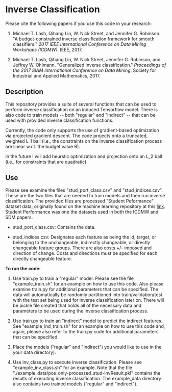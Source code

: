 # Inverse Classification

Please cite the following papers if you use this code in your research:

1. Michael T. Lash, Qihang Lin, W. Nick Street, and Jennifer G. Robinson. "A budget-constrained inverse classification framework for smooth classifiers." *2017 IEEE International Conference on Data Mining Workshops (ICDMW)*. IEEE, 2017.

2. Michael T. Lash, Qihang Lin, W. Nick Street, Jennifer G. Robinson, and Jeffrey W. Ohlmann. "Generalized inverse classification." *Proceedings of the 2017 SIAM International Conference on Data Mining*. Society for Industrial and Applied Mathematics, 2017.

## Description

This repository provides a suite of several functions that can be used to perform inverse classification on an induced Tensorflow model. There is also code to train models -- both "regular" and "indirect" -- that can be used with provided inverse classification functions.

Currently, the code only supports the use of gradient-based optimization via projected gradient descent. The code projects onto a truncated, weighted L_1 ball (i.e., the constraints on the inverse classification process are linear w.r.t. the budget value B).

In the future I will add heurstic optimization and projection onto an L_2 ball (i.e., for constraints that are quadratic).

## Use

Please see examine the files "stud_port_class.csv" and "stud_indices.csv". These are the two files that are needed to train models and then run inverse classification. The provided files are processed "Student Peformance" dataset data, originally found on the machine learning repository at this [link](https://archive.ics.uci.edu/ml/datasets/student+performance). Student Performance was one the datasets used in both the ICDMW and SDM papers.

- stud_port_class.csv: Contains the data.
   
- stud_indices.csv: Designates each feature as being the id, target, or belonging to the unchangeable, indirectly changeable, or directly changeable feature groups. There are also costs +/- imposed and direction of change. Costs and directions must be specified for each directly changeable feature.

**To run the code:**

1. Use train.py to train a "regular" model. Please see the file "example_train.sh" for an example on how to use this code. Also please examine train.py for additional parameters that can be specified. The data will automatically be randomly partitioned into train/validation/test with the test set being used for inverse classification later on. There will be pickle file created that holds all of the necessary data and parameters to be used during the inverse classification process.

2. Use train.py to train an "indirect" model to predict the indirect features. See "example_ind_train.sh" for an example on how to use this code and, again, please also refer to the train.py code for additional parameters that can be specified.

3. Place the models ("regular" and "indirect") you would like to use in the your data directory).

4. Use inv_class.py to execute inverse classification.  Please see "example_inv_class.sh" for an example. Note that the file "./example_data/pos_only-processed_stud-invResult.pkl" contains the results of executing inverse classification. The example_data directory also contains two trained models ("regular" and "indirect").
